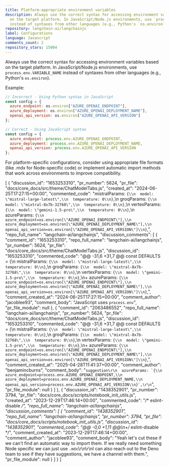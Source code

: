 ```yaml
---
title: Platform-appropriate environment variables
description: Always use the correct syntax for accessing environment variables based
  on the target platform. In JavaScript/Node.js environments, use `process.env.VARIABLE_NAME`
  instead of syntaxes from other languages (e.g., Python's `os.environ`).
repository: langchain-ai/langchainjs
label: Configurations
language: Javascript
comments_count: 2
repository_stars: 15004
---
```


Always use the correct syntax for accessing environment variables based on the target platform. In JavaScript/Node.js environments, use `process.env.VARIABLE_NAME` instead of syntaxes from other languages (e.g., Python's `os.environ`).

Example:
```javascript
// Incorrect - Using Python syntax in JavaScript
const config = {
  azure_endpoint: os.environ["AZURE_OPENAI_ENDPOINT"],
  azure_deployment: os.environ["AZURE_OPENAI_DEPLOYMENT_NAME"],
  openai_api_version: os.environ["AZURE_OPENAI_API_VERSION"]
};

// Correct - Using JavaScript syntax
const config = {
  azure_endpoint: process.env.AZURE_OPENAI_ENDPOINT,
  azure_deployment: process.env.AZURE_OPENAI_DEPLOYMENT_NAME,
  openai_api_version: process.env.AZURE_OPENAI_API_VERSION
};
```

For platform-specific configurations, consider using appropriate file formats (like .mdx for Node-specific code) or implement automatic import methods that work across environments to improve compatibility.


[
  {
    "discussion_id": "1653253310",
    "pr_number": 5624,
    "pr_file": "docs/core_docs/src/theme/ChatModelTabs.js",
    "created_at": "2024-06-25T17:27:15+00:00",
    "commented_code": "mistralParams: `{\\n  model: \"mistral-large-latest\",\\n  temperature: 0\\n}`,\n  groqParams: `{\\n  model: \"mixtral-8x7b-32768\",\\n  temperature: 0\\n}`,\n  vertexParams: `{\\n  model: \"gemini-1.5-pro\",\\n  temperature: 0\\n}`,\n  azureParams: `{\\n  azure_endpoint=os.environ[\"AZURE_OPENAI_ENDPOINT\"],\\n  azure_deployment=os.environ[\"AZURE_OPENAI_DEPLOYMENT_NAME\"],\\n  openai_api_version=os.environ[\"AZURE_OPENAI_API_VERSION\"]\\n}`,",
    "repo_full_name": "langchain-ai/langchainjs",
    "discussion_comments": [
      {
        "comment_id": "1653253310",
        "repo_full_name": "langchain-ai/langchainjs",
        "pr_number": 5624,
        "pr_file": "docs/core_docs/src/theme/ChatModelTabs.js",
        "discussion_id": "1653253310",
        "commented_code": "@@ -31,6 +31,7 @@ const DEFAULTS = {\n   mistralParams: `{\\n  model: \"mistral-large-latest\",\\n  temperature: 0\\n}`,\n   groqParams: `{\\n  model: \"mixtral-8x7b-32768\",\\n  temperature: 0\\n}`,\n   vertexParams: `{\\n  model: \"gemini-1.5-pro\",\\n  temperature: 0\\n}`,\n+  azureParams: `{\\n  azure_endpoint=os.environ[\"AZURE_OPENAI_ENDPOINT\"],\\n  azure_deployment=os.environ[\"AZURE_OPENAI_DEPLOYMENT_NAME\"],\\n  openai_api_version=os.environ[\"AZURE_OPENAI_API_VERSION\"]\\n}`,",
        "comment_created_at": "2024-06-25T17:27:15+00:00",
        "comment_author": "jacoblee93",
        "comment_body": "JavaScript uses `process.env`",
        "pr_file_module": null
      },
      {
        "comment_id": "2063486552",
        "repo_full_name": "langchain-ai/langchainjs",
        "pr_number": 5624,
        "pr_file": "docs/core_docs/src/theme/ChatModelTabs.js",
        "discussion_id": "1653253310",
        "commented_code": "@@ -31,6 +31,7 @@ const DEFAULTS = {\n   mistralParams: `{\\n  model: \"mistral-large-latest\",\\n  temperature: 0\\n}`,\n   groqParams: `{\\n  model: \"mixtral-8x7b-32768\",\\n  temperature: 0\\n}`,\n   vertexParams: `{\\n  model: \"gemini-1.5-pro\",\\n  temperature: 0\\n}`,\n+  azureParams: `{\\n  azure_endpoint=os.environ[\"AZURE_OPENAI_ENDPOINT\"],\\n  azure_deployment=os.environ[\"AZURE_OPENAI_DEPLOYMENT_NAME\"],\\n  openai_api_version=os.environ[\"AZURE_OPENAI_API_VERSION\"]\\n}`,",
        "comment_created_at": "2025-04-28T11:41:37+00:00",
        "comment_author": "benjamincburns",
        "comment_body": "```suggestion\r\n  azureParams: `{\\n  azure_endpoint=process.env.AZURE_OPENAI_ENDPOINT,\\n  azure_deployment=process.env.AZURE_OPENAI_DEPLOYMENT_NAME,\\n  openai_api_version=process.env.AZURE_OPENAI_API_VERSION\\n}`,\r\n```",
        "pr_file_module": null
      }
    ]
  },
  {
    "discussion_id": "1438352901",
    "pr_number": 3794,
    "pr_file": "docs/core_docs/scripts/notebook_init_utils.js",
    "created_at": "2023-12-29T17:46:14+00:00",
    "commented_code": "/* eslint-disable */",
    "repo_full_name": "langchain-ai/langchainjs",
    "discussion_comments": [
      {
        "comment_id": "1438352901",
        "repo_full_name": "langchain-ai/langchainjs",
        "pr_number": 3794,
        "pr_file": "docs/core_docs/scripts/notebook_init_utils.js",
        "discussion_id": "1438352901",
        "commented_code": "@@ -0,0 +1,11 @@\n+/* eslint-disable */",
        "comment_created_at": "2023-12-29T17:46:14+00:00",
        "comment_author": "jacoblee93",
        "comment_body": "Yeah let's cut these if we can't find an automatic way to import them. If we really need something Node specific we can just use `.mdx`\r\n\r\nI can also reach out to the Deno team to see if they have suggestions, we have a channel with them.",
        "pr_file_module": null
      }
    ]
  }
]
